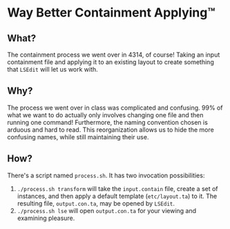 # Way Better Containment Applying&trade;

## What?
The containment process we went over in 4314, of course! Taking an input containment file and applying it to an existing layout to create something that `LSEdit` will let us work with.

## Why?
The process we went over in class was complicated and confusing. 99% of what we want to do actually only involves changing one file and then running one command! Furthermore, the naming convention chosen is arduous and hard to read. This reorganization allows us to hide the more confusing names, while still maintaining their use.

## How?
There's a script named `process.sh`. It has two invocation possibilities:

1. `./process.sh transform` will take the `input.contain` file, create a set of instances, and then apply a default template (`etc/layout.ta`) to it. The resulting file, `output.con.ta`, may be opened by `LSEdit`.
2. `./process.sh lse` will open `output.con.ta` for your viewing and examining pleasure.
